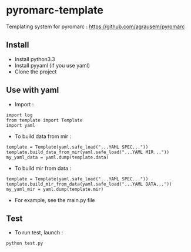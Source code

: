 pyromarc-template
=================

Templating system for pyromarc : https://github.com/agrausem/pyromarc

Install
-------

- Install python3.3
- Install pyyaml (if you use yaml)
- Clone the project

Use with yaml
-------------

- Import :

```
import log
from template import Template
import yaml
```

- To build data from mir :

```
template = Template(yaml.safe_load("...YAML SPEC..."))
template.build_data_from_mir(yaml.safe_load("...YAML MIR..."))
my_yaml_data = yaml.dump(template.data)
```

- To build mir from data :

```
template = Template(yaml.safe_load("...YAML SPEC..."))
template.build_mir_from_data(yaml.safe_load("...YAML DATA..."))
my_yaml_mir = yaml.dump(template.mir)
```

- For example, see the main.py file

Test
----

- To run test, launch : 
```
python test.py
```
